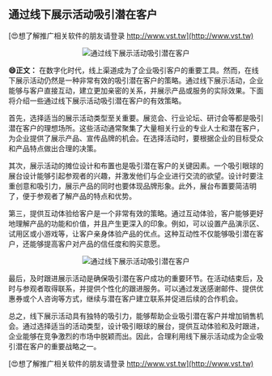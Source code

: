 ## **通过线下展示活动吸引潜在客户**

[😍想了解推广相关软件的朋友请登录 http://www.vst.tw](http://www.vst.tw)

 <center><img src="https://vst.tw/MP4/tuiguang/png/6.png" alt="通过线下展示活动吸引潜在客户"></center>

**😄正文：**
在数字化时代，线上渠道成为了企业吸引客户的重要工具。然而，在线下展示活动仍然是一种非常有效的吸引潜在客户的策略。通过线下展示活动，企业能够与客户直接互动，建立更加亲密的关系，并展示产品或服务的实际效果。下面将介绍一些通过线下展示活动吸引潜在客户的有效策略。

首先，选择适当的展示活动类型至关重要。展览会、行业论坛、研讨会等都是吸引潜在客户的理想场所。这些活动通常聚集了大量相关行业的专业人士和潜在客户，为企业提供了展示产品、宣传品牌的机会。在选择活动时，要根据企业的目标受众和产品特点做出合理的决策。

其次，展示活动的摊位设计和布置也是吸引潜在客户的关键因素。一个吸引眼球的展台设计能够引起参观者的兴趣，并激发他们与企业进行交流的欲望。设计时要注重创意和吸引力，展示产品的同时也要体现品牌形象。此外，展台布置要简洁明了，便于参观者了解产品的特点和优势。

第三，提供互动体验给客户是一个非常有效的策略。通过互动体验，客户能够更好地理解产品的功能和价值，并且产生更深入的印象。例如，可以设置产品演示区、试用区或小游戏等，让客户亲身体验产品的优点。这种互动性不仅能够吸引潜在客户，还能够提高客户对产品的信任度和购买意愿。

 <center><img src="https://vst.tw/MP4/tuiguang/png/1.png" alt="通过线下展示活动吸引潜在客户"></center>

最后，及时跟进展示活动是确保吸引潜在客户成功的重要环节。在活动结束后，及时与参观者取得联系，并提供个性化的跟进服务。可以通过发送感谢邮件、提供优惠券或个人咨询等方式，继续与潜在客户建立联系并促进后续的合作机会。

总之，线下展示活动具有独特的吸引力，能够帮助企业吸引潜在客户并增加销售机会。通过选择适当的活动类型，设计吸引眼球的展台，提供互动体验和及时跟进，企业能够在竞争激烈的市场中脱颖而出。因此，合理利用线下展示活动成为企业吸引潜在客户的重要战略之一。

[😍想了解推广相关软件的朋友请登录 http://www.vst.tw](http://www.vst.tw)



